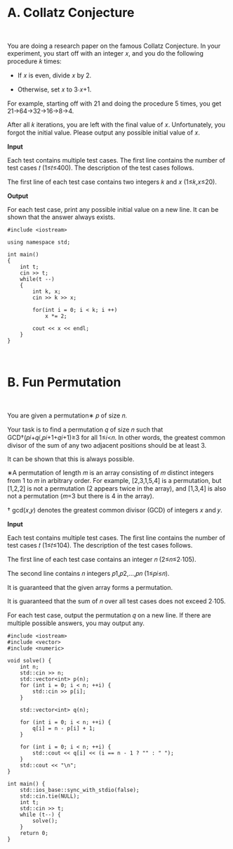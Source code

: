 </br>

# A. Collatz Conjecture

</br>

<p>You are doing a research paper on the famous Collatz Conjecture. In your experiment, you start off with an integer 𝑥, and you do the following procedure 𝑘 times:</p>

- If 𝑥 is even, divide 𝑥 by 2.

- Otherwise, set 𝑥 to 3⋅𝑥+1.

<p>For example, starting off with 21 and doing the procedure 5 times, you get 21→64→32→16→8→4.</p>

<p>After all 𝑘 iterations, you are left with the final value of 𝑥. Unfortunately, you forgot the initial value. Please output any possible initial value of 𝑥.</p>

<b>Input</b>

<p>Each test contains multiple test cases. The first line contains the number of test cases 𝑡 (1≤𝑡≤400). The description of the test cases follows.</p>

<p>The first line of each test case contains two integers 𝑘 and 𝑥 (1≤𝑘,𝑥≤20).</p>

<b>Output</b>

<p>For each test case, print any possible initial value on a new line. It can be shown that the answer always exists.</p>

```
#include <iostream>

using namespace std;

int main()
{
    int t; 
    cin >> t;
    while(t --)
    {
        int k, x;
        cin >> k >> x;

        for(int i = 0; i < k; i ++)
            x *= 2;

        cout << x << endl;
    }
}
```

</br>

# B. Fun Permutation

</br>

<p>You are given a permutation∗ 𝑝 of size 𝑛.</p>

<p>Your task is to find a permutation 𝑞 of size 𝑛 such that GCD†(𝑝𝑖+𝑞𝑖,𝑝𝑖+1+𝑞𝑖+1)≥3 for all 1≤𝑖<𝑛. In other words, the greatest common divisor of the sum of any two adjacent positions should be at least 3.</p>

<p>It can be shown that this is always possible.</p>

<p>∗A permutation of length 𝑚 is an array consisting of 𝑚 distinct integers from 1 to 𝑚 in arbitrary order. For example, [2,3,1,5,4] is a permutation, but [1,2,2] is not a permutation (2 appears twice in the array), and [1,3,4] is also not a permutation (𝑚=3 but there is 4 in the array).</p>

<p>† gcd(𝑥,𝑦) denotes the greatest common divisor (GCD) of integers 𝑥 and 𝑦.</p>

<b>Input</b>

<p>Each test contains multiple test cases. The first line contains the number of test cases 𝑡 (1≤𝑡≤104). The description of the test cases follows.</p>

<p>The first line of each test case contains an integer 𝑛 (2≤𝑛≤2⋅105).</p>

<p>The second line contains 𝑛 integers 𝑝1,𝑝2,…,𝑝𝑛 (1≤𝑝𝑖≤𝑛).</p>

<p>It is guaranteed that the given array forms a permutation.</p>

<p>It is guaranteed that the sum of 𝑛 over all test cases does not exceed 2⋅105.</p>

<b></b>

<p>For each test case, output the permutation 𝑞 on a new line. If there are multiple possible answers, you may output any.</p>

```
#include <iostream>
#include <vector>
#include <numeric>

void solve() {
    int n;
    std::cin >> n;
    std::vector<int> p(n);
    for (int i = 0; i < n; ++i) {
        std::cin >> p[i];
    }
    
    std::vector<int> q(n);
    
    for (int i = 0; i < n; ++i) {
        q[i] = n - p[i] + 1;
    }

    for (int i = 0; i < n; ++i) {
        std::cout << q[i] << (i == n - 1 ? "" : " ");
    }
    std::cout << "\n";
}

int main() {
    std::ios_base::sync_with_stdio(false);
    std::cin.tie(NULL);
    int t;
    std::cin >> t;
    while (t--) {
        solve();
    }
    return 0;
}
```




































































































































































































































































































































































































